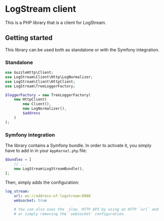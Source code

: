 # LogStream client

This is a PHP library that is a client for LogStream.

## Getting started

This library can be used both as standalone or with the Symfony integration.

### Standalone

```php
use GuzzleHttp\Client;
use LogStream\Client\Http\LogNormalizer;
use LogStream\Client\HttpClient;
use LogStream\TreeLoggerFactory;

$loggerFactory = new TreeLoggerFactory(
    new HttpClient(
        new Client(),
        new LogNormalizer(),
        $address
    )
);
```

### Symfony integration

The library contains a Symfony bundle. In order to activate it, you simply have to add in in your `AppKernel.php` file:

```php
$bundles = [
    // ...
    new LogStream\LogStreamBundle(),
];
```

Then, simply adds the configuration:
```yml
log_stream:
    url: ws://address-of-logstream:8080
    websocket: true

    # You can also uses the _slow_ HTTP API by using an HTTP `url` and then setting `websocket` to false
    # or simply removing the `websocket` configuration.
```
